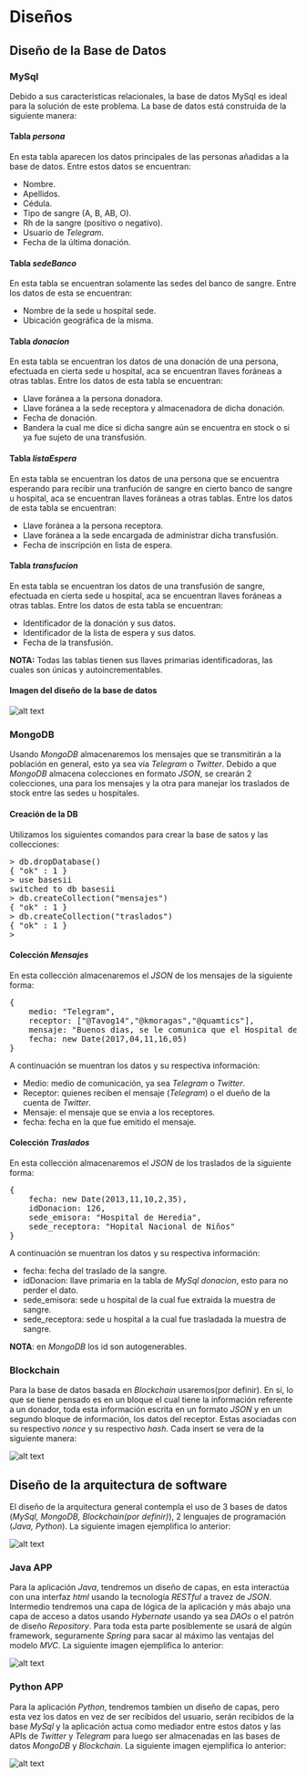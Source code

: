 # Diseños
## Diseño de la Base de Datos

### MySql

Debido a sus características relacionales, la base de datos MySql es ideal para la solución de este problema. La base de datos está construida de la siguiente manera:

#### Tabla *persona*

En esta tabla aparecen los datos principales de las personas añadidas a la base de datos. Entre estos datos se encuentran: 

- Nombre.
- Apellidos.
- Cédula.
- Tipo de sangre (A, B, AB, O).
- Rh de la sangre (positivo o negativo).
- Usuario de *Telegram*.
- Fecha de la última donación.

#### Tabla *sedeBanco*

En esta tabla se encuentran solamente las sedes del banco de sangre. Entre los datos de esta se encuentran:

- Nombre de la sede u hospital sede.
- Ubicación geográfica de la misma.

#### Tabla *donacion*

En esta tabla se encuentran los datos de una donación de una persona, efectuada en cierta sede u hospital, aca se encuentran llaves foráneas a otras tablas. Entre los datos de esta tabla se encuentran: 

- Llave foránea a la persona donadora.
- Llave foránea a la sede receptora y almacenadora de dicha donación.
- Fecha de donación.
- Bandera la cual me dice si dicha sangre aún se encuentra en stock o si ya fue sujeto de una transfusión. 

#### Tabla *listaEspera*

En esta tabla se encuentran los datos de una persona que se encuentra esperando para recibir una tranfución de sangre en cierto banco de sangre u hospital, aca se encuentran llaves foráneas a otras tablas. Entre los datos de esta tabla se encuentran: 

- Llave foránea a la persona receptora.
- Llave foránea a la sede encargada de administrar dicha transfusión.
- Fecha de inscripción en lista de espera. 

#### Tabla *transfucion*

En esta tabla se encuentran los datos de una transfusión de sangre, efectuada en cierta sede u hospital, aca se encuentran llaves foráneas a otras tablas. Entre los datos de esta tabla se encuentran: 

- Identificador de la donación y sus datos.
- Identificador de la lista de espera y sus datos.
- Fecha de la transfusión.

**NOTA:** Todas las tablas tienen sus llaves primarias identificadoras, las cuales son únicas y  autoincrementables. 


#### Imagen del diseño de la base de datos

![alt text](http://i.imgur.com/Qd4JRMO.png "Diseño")

### MongoDB

Usando *MongoDB* almacenaremos los mensajes que se transmitirán a la población en general, esto ya sea vía *Telegram* o *Twitter*. Debido a que *MongoDB* almacena colecciones en formato *JSON*, se crearán 2 colecciones, una para los mensajes y la otra para manejar los traslados de stock entre las sedes u hospitales.

#### Creación de la DB

Utilizamos los siguientes comandos para crear la base de satos y las collecciones:

<pre class="prettyprint notranslate">
&gt; db.dropDatabase()
{ "ok" : 1 }
&gt; use basesii
switched to db basesii
&gt; db.createCollection("mensajes")
{ "ok" : 1 }
&gt; db.createCollection("traslados")
{ "ok" : 1 }
&gt;
</pre>

#### Colección *Mensajes*

En esta collección almacenaremos el *JSON* de los mensajes de la siguiente forma:

<pre class="prettyprint notranslate">
{
	medio: "Telegram",
	receptor: ["@Tavog14","@kmoragas","@quamtics"],
	mensaje: "Buenos dias, se le comunica que el Hospital de Alajuela ocupa recervas de sangre tipo A+, acerquese a donar y ayudenos a salvar vidas",
	fecha: new Date(2017,04,11,16,05)
}
</pre>

A continuación se muentran los datos y su respectiva información:

- Medio: medio de comunicación, ya sea *Telegram* o *Twitter*.
- Receptor: quienes reciben el mensaje (*Telegram*) o el dueño de la cuenta de *Twitter*.
- Mensaje: el mensaje que se envia a los receptores.
- fecha: fecha en la que fue emitido el mensaje.

#### Colección *Traslados*

En esta collección almacenaremos el *JSON* de los traslados de la siguiente forma:

<pre class="prettyprint notranslate">
{
	fecha: new Date(2013,11,10,2,35),
	idDonacion: 126,
	sede_emisora: "Hospital de Heredia",
	sede_receptora: "Hopital Nacional de Niños"
}
</pre>

A continuación se muentran los datos y su respectiva información:

- fecha: fecha del traslado de la sangre.
- idDonacion: llave primaria en la tabla de *MySql donacion*, esto para no perder el dato.
- sede_emisora: sede u hospital de la cual fue extraida la muestra de sangre.
- sede_receptora: sede u hospital a la cual fue trasladada la muestra de sangre.

**NOTA**: en *MongoDB* los id son autogenerables.

### Blockchain

Para la base de datos basada en *Blockchain* usaremos(por definir). En sí, lo que se tiene pensado es en un bloque el cual tiene la información referente a un donador, toda esta información escrita en un formato *JSON* y en un segundo bloque de información, los datos del receptor. Estas asociadas con su respectivo *nonce* y su respectivo *hash*. Cada insert se vera de la siguiente manera: 

![alt text](http://i.imgur.com/Gwu4czc.png "Diseño")

## Diseño de la arquitectura de software

El diseño de la arquitectura general contempla el uso de 3 bases de datos (*MySql, MongoDB, Blockchain(por definir)*), 2 lenguajes de programación (*Java, Python*). La siguiente imagen ejemplifica lo anterior:

![alt text](http://i.imgur.com/t87bqfp.png "Diseño")

### Java APP

Para la aplicación *Java*, tendremos un diseño de capas, en esta interactúa con una interfaz *html* usando la tecnología *RESTful* a travez de *JSON*. Intermedio tendremos una capa de lógica de la aplicación y más abajo una capa de acceso a datos usando *Hybernate* usando ya sea *DAOs* o el patrón de diseño *Repository*. Para toda esta parte posiblemente se usará de algún framework, seguramente *Spring* para sacar al máximo las ventajas del modelo *MVC*. La siguiente imagen ejemplifica lo anterior:

![alt text](http://i.imgur.com/KoKXd6o.png "Diseño")

### Python APP
Para la aplicación *Python*, tendremos tambien un diseño de capas, pero esta vez los datos en vez de ser recibidos del usuario, serán recibidos de la base *MySql* y la aplicación actua como mediador entre estos datos y las APIs de *Twitter* y *Telegram* para luego ser almacenadas en las bases de datos *MongoDB* y *Blockchain*. La siguiente imagen ejemplifica lo anterior:

![alt text](http://i.imgur.com/dEFLdo2.png "Diseño")

